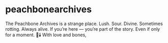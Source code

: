 # peachbonearchives
The Peachbone Archives is a strange place. Lush. Sour. Divine. Sometimes rotting. Always alive.   If you’re here — you’re part of the story. Even if only for a moment.  🍓🕯️ With love and bones,  
